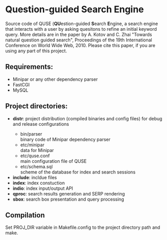 <h1>Question-guided Search Engine</h1>

Source code of QUSE (<b>QU</b>estion-guided <b>S</b>earch <b>E</b>ngine, a search engine that interacts with a user by asking quesitons to refine an initial keyword query. More details are in the paper by A. Kotov and C. Zhai "Towards natural question guided search", Proceedings of the 19th International Conference on World Wide Web, 2010. Please cite this paper, if you are using any part of this project.

<h2>Requirements:</h2>
<ul>
  <li>Minipar or any other dependency parser</li>
  <li>FastCGI</li>
  <li>MySQL</li>
</ul>

<h2>Project directories:</h2>

<ul>
  <li><b>distr</b>: project distribution (compiled binaries and config files) for debug and release configurations</li>
  <ul>
    <li>bin/parser</li>binary code of Minipar dependency parser
    <li>etc/minipar</li>data for Minipar
    <li>etc/quse.conf</li>main configuration file of QUSE
    <li>etc/schema.sql</li>scheme of the database for index and search sessions 
  </ul>
  <li><b>include</b>: incldue files</li>
  <li><b>index</b>: index constuction</li> 
  <li><b>indio</b>: index input/output API</li>
  <li><b>qproc</b>: search results generation and SERP rendering</li>
  <li><b>sbox</b>: search box presentation and query processing</li> 
</ul>

<h2>Compilation</h2>

Set PROJ_DIR variable in Makefile.config to the project directory path and make.


